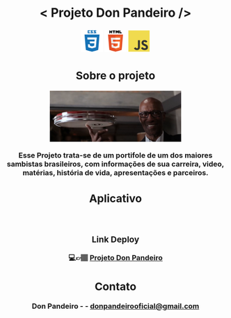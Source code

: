 <h1 align="center">< Projeto Don Pandeiro /> </h1>
<h3 align="center"><Projeto desenvolvido por Roberta Kelly</h3>
<p align="center">
 <img src="https://raw.githubusercontent.com/devicons/devicon/master/icons/css3/css3-plain-wordmark.svg" alt="css3"  width="50" height="50"/>
<img src="https://raw.githubusercontent.com/devicons/devicon/master/icons/html5/html5-original-wordmark.svg" alt="html5"  width="50" height="50"/>
<img src="https://raw.githubusercontent.com/devicons/devicon/master/icons/javascript/javascript-original.svg" alt="javascript" width="50" height="50"/>
</p>

## Sobre o projeto
<p align="center">
<img src="https://raw.githubusercontent.com/RobertaKelly/Projeto-Don-Pandeiro/main/image/don%20pandeiro%20rodando.png" width="60%" height="40%">
</p>
Esse Projeto trata-se de um portifole de um dos maiores sambistas brasileiros, com informações de sua carreira, video, matérias, história de vida, apresentações e parceiros. 


## Aplicativo
<p align="center">
<img src="" >
</p>

### Link Deploy
💻👉🏽 [Projeto Don Pandeiro]()

## Contato

Don Pandeiro - []()- donpandeirooficial@gmail.com

